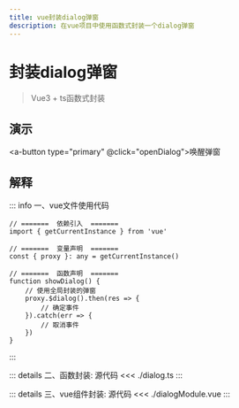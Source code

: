 ```yaml
---
title: vue封装dialog弹窗
description: 在vue项目中使用函数式封装一个dialog弹窗
---
```


# 封装dialog弹窗

> Vue3 + ts函数式封装

## 演示

<a-button type="primary" @click="openDialog">唤醒弹窗</a-button>
<upload-image v-model="show" />
<script setup>
// =======  依赖引入  =======
import { ref } from 'vue'
import uploadImage from './dialogModule.vue'
// =======  类型声明  =======

// =======  变量声明  =======
const show = ref(false)
// =======  主流程  =======

// =======  函数声明  =======

function openDialog() {
    show.value = true
}
// =======  属性返回  =======
</script>

## 解释

::: info 一、vue文件使用代码
```js-vue
// =======  依赖引入  =======
import { getCurrentInstance } from 'vue'

// =======  变量声明  =======
const { proxy }: any = getCurrentInstance()

// =======  函数声明  =======
function showDialog() {
    // 使用全局封装的弹窗
    proxy.$dialog().then(res => {
        // 确定事件
    }).catch(err => {
        // 取消事件
    })
}
```
:::

::: details 二、函数封装: 源代码
<<< ./dialog.ts
:::

::: details 三、vue组件封装: 源代码
<<< ./dialogModule.vue
:::

